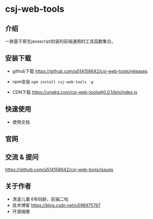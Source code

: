# csj-web-tools

## 介绍
一款基于原生javascript封装的前端通用的工具函数集合。

## 安装下载
- github下载
    https://github.com/a514158642/csj-web-tools/releases

- npm安装 
    `npm install csj-web-tools -g`

- CDN下载 
    https://unpkg.com/csj-web-tools@0.0.1/bin/index.js

## 快速使用
- 使用文档

## 官网


## 交流 & 提问
  https://github.com/a514158642/csj-web-tools/issues

## 关于作者
- 渀波儿灞 6年码龄，前端二哈
- 技术博客 https://blog.csdn.net/u598975767
- 开源捐赠


